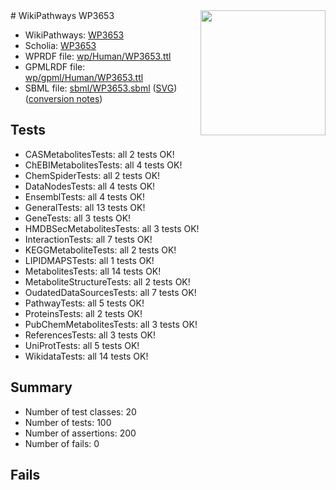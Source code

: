 <img style="float: right; width: 200px" src="../logo.png" />
# WikiPathways WP3653

* WikiPathways: [WP3653](https://identifiers.org/wikipathways:WP3653)
* Scholia: [WP3653](https://scholia.toolforge.org/wikipathways/WP3653)
* WPRDF file: [wp/Human/WP3653.ttl](../wp/Human/WP3653.ttl)
* GPMLRDF file: [wp/gpml/Human/WP3653.ttl](../wp/gpml/Human/WP3653.ttl)
* SBML file: [sbml/WP3653.sbml](../sbml/WP3653.sbml) ([SVG](../sbml/WP3653.svg)) ([conversion notes](../sbml/WP3653.txt))

## Tests
* CASMetabolitesTests: all 2 tests OK!
* ChEBIMetabolitesTests: all 4 tests OK!
* ChemSpiderTests: all 2 tests OK!
* DataNodesTests: all 4 tests OK!
* EnsemblTests: all 4 tests OK!
* GeneralTests: all 13 tests OK!
* GeneTests: all 3 tests OK!
* HMDBSecMetabolitesTests: all 3 tests OK!
* InteractionTests: all 7 tests OK!
* KEGGMetaboliteTests: all 2 tests OK!
* LIPIDMAPSTests: all 1 tests OK!
* MetabolitesTests: all 14 tests OK!
* MetaboliteStructureTests: all 2 tests OK!
* OudatedDataSourcesTests: all 7 tests OK!
* PathwayTests: all 5 tests OK!
* ProteinsTests: all 2 tests OK!
* PubChemMetabolitesTests: all 3 tests OK!
* ReferencesTests: all 3 tests OK!
* UniProtTests: all 5 tests OK!
* WikidataTests: all 14 tests OK!


## Summary

* Number of test classes: 20
* Number of tests: 100
* Number of assertions: 200
* Number of fails: 0

## Fails

